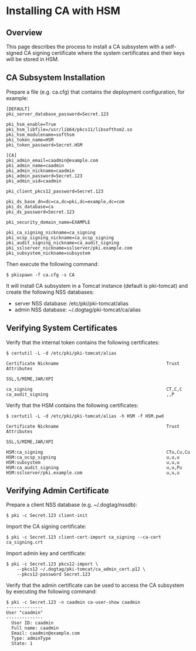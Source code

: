 Installing CA with HSM
======================

Overview
--------

This page describes the process to install a CA subsystem with a self-signed CA signing certificate
where the system certificates and their keys will be stored in HSM.

CA Subsystem Installation
-------------------------

Prepare a file (e.g. ca.cfg) that contains the deployment configuration, for example:

```
[DEFAULT]
pki_server_database_password=Secret.123

pki_hsm_enable=True
pki_hsm_libfile=/usr/lib64/pkcs11/libsofthsm2.so
pki_hsm_modulename=softhsm
pki_token_name=HSM
pki_token_password=Secret.HSM

[CA]
pki_admin_email=caadmin@example.com
pki_admin_name=caadmin
pki_admin_nickname=caadmin
pki_admin_password=Secret.123
pki_admin_uid=caadmin

pki_client_pkcs12_password=Secret.123

pki_ds_base_dn=dc=ca,dc=pki,dc=example,dc=com
pki_ds_database=ca
pki_ds_password=Secret.123

pki_security_domain_name=EXAMPLE

pki_ca_signing_nickname=ca_signing
pki_ocsp_signing_nickname=ca_ocsp_signing
pki_audit_signing_nickname=ca_audit_signing
pki_sslserver_nickname=sslserver/pki.example.com
pki_subsystem_nickname=subsystem
```

Then execute the following command:

```
$ pkispawn -f ca.cfg -s CA
```

It will install CA subsystem in a Tomcat instance (default is pki-tomcat) and create the following NSS databases:
* server NSS database: /etc/pki/pki-tomcat/alias
* admin NSS database: ~/.dogtag/pki-tomcat/ca/alias

Verifying System Certificates
-----------------------------

Verify that the internal token contains the following certificates:

```
$ certutil -L -d /etc/pki/pki-tomcat/alias

Certificate Nickname                                         Trust Attributes
                                                             SSL,S/MIME,JAR/XPI

ca_signing                                                   CT,C,C
ca_audit_signing                                             ,,P
```

Verify that the HSM contains the following certificates:

```
$ certutil -L -d /etc/pki/pki-tomcat/alias -h HSM -f HSM.pwd

Certificate Nickname                                         Trust Attributes
                                                             SSL,S/MIME,JAR/XPI

HSM:ca_signing                                               CTu,Cu,Cu
HSM:ca_ocsp_signing                                          u,u,u
HSM:subsystem                                                u,u,u
HSM:ca_audit_signing                                         u,u,Pu
HSM:sslserver/pki.example.com                                u,u,u
```

Verifying Admin Certificate
---------------------------

Prepare a client NSS database (e.g. ~/.dogtag/nssdb):

```
$ pki -c Secret.123 client-init
```

Import the CA signing certificate:

```
$ pki -c Secret.123 client-cert-import ca_signing --ca-cert ca_signing.crt
```

Import admin key and certificate:

```
$ pki -c Secret.123 pkcs12-import \
    --pkcs12 ~/.dogtag/pki-tomcat/ca_admin_cert.p12 \
    --pkcs12-password Secret.123
```

Verify that the admin certificate can be used to access the CA subsystem by executing the following command:

```
$ pki -c Secret.123 -n caadmin ca-user-show caadmin
--------------
User "caadmin"
--------------
  User ID: caadmin
  Full name: caadmin
  Email: caadmin@example.com
  Type: adminType
  State: 1
```
